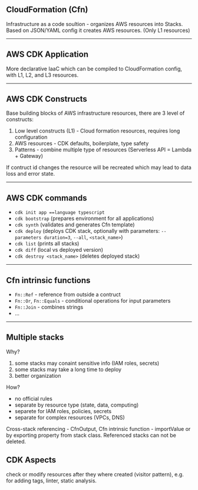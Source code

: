 ## CloudFormation (Cfn)

Infrastructure as a code soultion - organizes AWS resources into Stacks.
Based on JSON/YAML config it creates AWS resources. (Only L1 resources)

---

## AWS CDK Application

More declarative IaaC which can be compiled to CloudFormation config, with L1, L2, and L3 resources.

---

## AWS CDK Constructs

Base building blocks of AWS infrastructure resources, there are 3 level of constructs:

1. Low level constructs (L1) - Cloud formation resources, requires long configuration
2. AWS resources - CDK defaults, boilerplate, type safety
3. Patterns - combine multiple type of resources (Serverless API = Lambda + Gateway)

If contruct id changes the resource will be recreated which may lead to data loss and error state.

---

## AWS CDK commands

-   `cdk init app ==language typescript`
-   `cdk bootstrap` (prepares environment for all applications)
-   `cdk synth` (validates and generates Cfn template)
-   `cdk deploy` (deploys CDK stack, optionally with parameters: `--parameters duration=3`, `--all`, `<stack_name>`)
-   `cdk list` (prints all stacks)
-   `cdk diff` (local vs deployed version)
-   `cdk destroy <stack_name>` (deletes deployed stack)

---

## Cfn intrinsic functions

-   `Fn::Ref` - reference from outside a contruct
-   `Fn::Or`, `Fn::Equals` - conditional operations for input parameters
-   `Fn::Join` - combines strings
-   ...

---

## Multiple stacks

Why?

1. some stacks may conaint sensitive info (IAM roles, secrets)
2. some stacks may take a long time to deploy
3. better organization

How?

-   no official rules
-   separate by resource type (state, data, computing)
-   separete for IAM roles, policies, secrets
-   separate for complex resources (VPCs, DNS)

Cross-stack referencing - CfnOutput, Cfn intrinsic function - importValue or by exporting property from stack class.
Referenced stacks can not be deleted.

## CDK Aspects

check or modify resources after they where created (visitor pattern), e.g. for adding tags, linter, static analysis.
